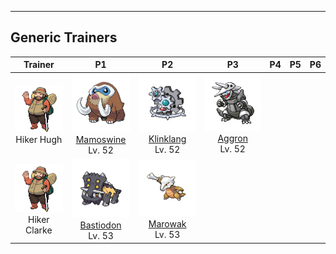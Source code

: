 ---

## Generic Trainers</h3>

| Trainer | P1 | P2 | P3 | P4 | P5 | P6 |
|:-------:|:--:|:--:|:--:|:--:|:--:|:--:|
| ![Hiker Hugh](../../assets/trainers/hiker.png "Hiker Hugh")<br>Hiker Hugh | ![Mamoswine](../../assets/sprites/mamoswine/front.png)<br>[Mamoswine](../../pokemon/mamoswine.md/)<br>Lv. 52 | ![Klinklang](../../assets/sprites/klinklang/front.png)<br>[Klinklang](../../pokemon/klinklang.md/)<br>Lv. 52 | ![Aggron](../../assets/sprites/aggron/front.png)<br>[Aggron](../../pokemon/aggron.md/)<br>Lv. 52 |
| ![Hiker Clarke](../../assets/trainers/hiker.png "Hiker Clarke")<br>Hiker Clarke | ![Bastiodon](../../assets/sprites/bastiodon/front.png)<br>[Bastiodon](../../pokemon/bastiodon.md/)<br>Lv. 53 | ![Marowak](../../assets/sprites/marowak/front.png)<br>[Marowak](../../pokemon/marowak.md/)<br>Lv. 53 |

